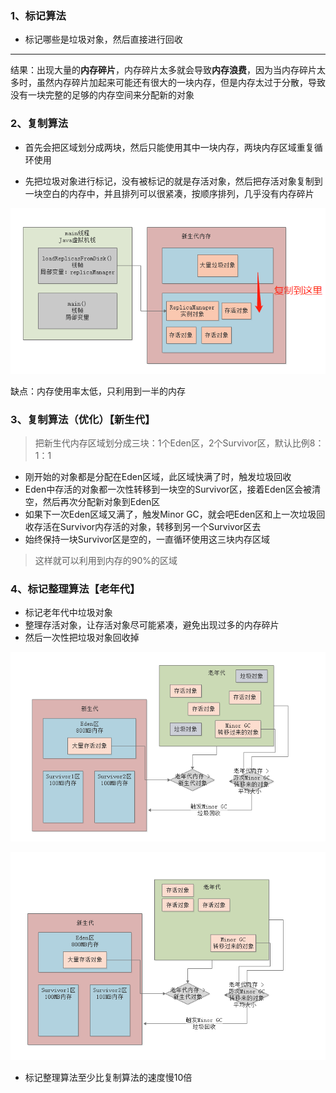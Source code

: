 ### 1、标记算法

- 标记哪些是垃圾对象，然后直接进行回收

---

结果：出现大量的**内存碎片**，内存碎片太多就会导致**内存浪费**，因为当内存碎片太多时，虽然内存碎片加起来可能还有很大的一块内存，但是内存太过于分散，导致没有一块完整的足够的内存空间来分配新的对象

### 2、复制算法

- 首先会把区域划分成两块，然后只能使用其中一块内存，两块内存区域重复循环使用

- 先把垃圾对象进行标记，没有被标记的就是存活对象，然后把存活对象复制到一块空白的内存中，并且排列可以很紧凑，按顺序排列，几乎没有内存碎片

![1609935414167](../../../image/1609935414167.png)

缺点：内存使用率太低，只利用到一半的内存

### 3、复制算法（优化）【新生代】

> 把新生代内存区域划分成三块：1个Eden区，2个Survivor区，默认比例8：1：1

- 刚开始的对象都是分配在Eden区域，此区域快满了时，触发垃圾回收
- Eden中存活的对象都一次性转移到一块空的Survivor区，接着Eden区会被清空，然后再次分配新对象到Eden区
- 如果下一次Eden区域又满了，触发Minor GC，就会吧Eden区和上一次垃圾回收存活在Survivor内存活的对象，转移到另一个Survivor区去
- 始终保持一块Survivor区是空的，一直循环使用这三块内存区域

> 这样就可以利用到内存的90%的区域

### 4、标记整理算法【老年代】

- 标记老年代中垃圾对象
- 整理存活对象，让存活对象尽可能紧凑，避免出现过多的内存碎片
- 然后一次性把垃圾对象回收掉

![1610367288923](../../../image/1610367288923.png)

![1610367323471](../../../image/1610367323471.png)

- 标记整理算法至少比复制算法的速度慢10倍